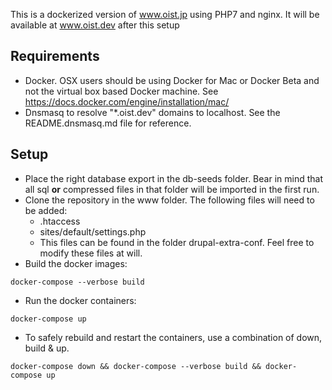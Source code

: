 This is a dockerized version of www.oist.jp using PHP7 and nginx. It will be available at www.oist.dev after this setup

## Requirements

- Docker. OSX users should be using Docker for Mac or Docker Beta and not the
virtual box based Docker machine. See https://docs.docker.com/engine/installation/mac/
- Dnsmasq to resolve "\*.oist.dev" domains to localhost.
See the README.dnsmasq.md file for reference.

## Setup

- Place the right database export in the db-seeds folder. Bear in mind that all sql **or** compressed files in that folder will be imported in the first run.
- Clone the repository in the www folder. The following files will need to be added:
  - .htaccess
  - sites/default/settings.php
  - This files can be found in the folder drupal-extra-conf. Feel free to modify these files at will.
- Build the docker images:
```
docker-compose --verbose build
```
- Run the docker containers:
```
docker-compose up
```
- To safely rebuild and restart the containers, use a combination of down, build & up.
```
docker-compose down && docker-compose --verbose build && docker-compose up
```
